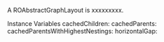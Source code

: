 A ROAbstractGraphLayout is xxxxxxxxx.

Instance Variables
	cachedChildren:		<Object>
	cachedParents:		<Object>
	cachedParentsWithHighestNestings:		<Object>
	horizontalGap:		<Object>
	verticalGap:		<Object>

cachedChildren
	- xxxxx

cachedParents
	- xxxxx

cachedParentsWithHighestNestings
	- xxxxx

horizontalGap
	- xxxxx

verticalGap
	- xxxxx
